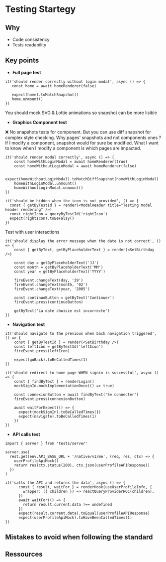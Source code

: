 # Testing Startegy

## Why

- Code consistency
- Tests readability

## Key points

- **Full page test**

```
it('should render correctly without login modal', async () => {
   const home = await homeRenderer(false)

   expect(home).toMatchSnapshot()
   home.unmount()
})
```

You should mock SVG & Lottie animations so snapshot can be more lisible

- **Graphics Component test**

❌ No snapshots tests for component. But you can use diff snapshot for complex style checking.
Why pages' snapshots and not components ones ?
If I modify a component, snapshot would for sure be modified.
What I want to know when I modify a component is which pages are impacted. 

```
it('should render modal correctly', async () => {
    const homeWithLoginModal = await homeRenderer(true)
    const homeWithoutLoginModal = await homeRenderer(false)

    expect(homeWithoutLoginModal).toMatchDiffSnapshot(homeWithLoginModal)
    homeWithLoginModal.unmount()
    homeWithoutLoginModal.unmount()
})
```

```
it('should be hidden when the icon is not provided', () => {
  const { getByTestId } = render(<ModalHeader title="Testing modal header rendering" />)
  const rightIcon = queryByTestId('rightIcon')
  expect(rightIcon).toBeFalsy()
})
```

Test with user interactions
```
it('should display the error message when the date is not correct', () => {
    const { getByText, getByPlaceholderText } = render(<SetBirthday />)

    const day = getByPlaceholderText('JJ')
    const month = getByPlaceholderText('MM')
    const year = getByPlaceholderText('YYYY')

    fireEvent.changeText(day, '29')
    fireEvent.changeText(month, '02')
    fireEvent.changeText(year, '2005')

    const continueButton = getByText('Continuer')
    fireEvent.press(continueButton)

    getByText('La date choisie est incorrecte')
})
```

- **Navigation test**

```
it('should navigate to the previous when back navigation triggered', () => {
    const { getByTestId } = render(<SetBirthday />)
    const leftIcon = getByTestId('leftIcon')
    fireEvent.press(leftIcon)

    expect(goBack).toBeCalledTimes(1)
})
```

```
it('should redirect to home page WHEN signin is successful', async () => {
    const { findByText } = renderLogin()
    mockSignIn.mockImplementationOnce(() => true)

    const connexionButton = await findByText('Se connecter')
    fireEvent.press(connexionButton)

    await waitForExpect(() => {
      expect(mockSignIn).toBeCalledTimes(1)
      expect(navigate).toBeCalledTimes(1)
    })
})
```

- **API calls test**

```
import { server } from 'tests/server'

server.use(
  rest.get(env.API_BASE_URL + '/native/v1/me', (req, res, ctx) => {
    userProfileApiMock()
    return res(ctx.status(200), ctx.json(userProfileAPIResponse))
  })
)

it('calls the API and returns the data', async () => {
      const { result, waitFor } = renderHook(useUserProfileInfo, {
        wrapper: ({ children }) => reactQueryProviderHOC(children),
      })
      await waitFor(() => {
        return result.current.data !== undefined
      })
      expect(result.current.data).toEqual(userProfileAPIResponse)
      expect(userProfileApiMock).toHaveBeenCalledTimes(1)
})
```

## Mistakes to avoid when following the standard

## Ressources
